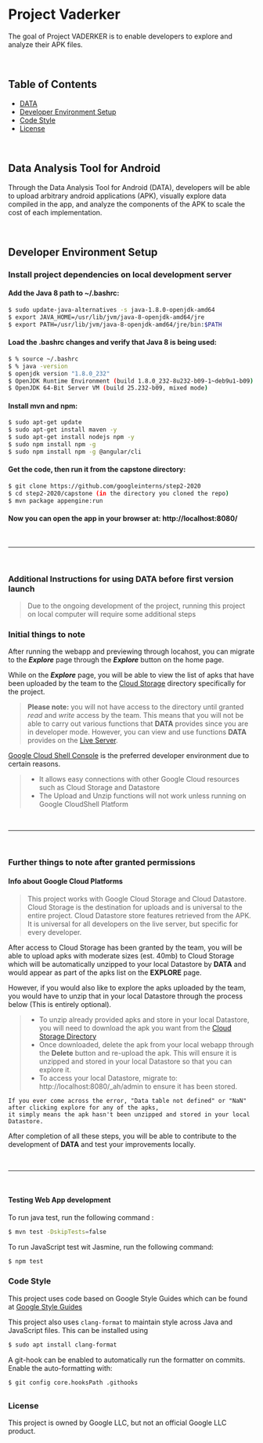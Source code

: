 
# Project Vaderker

The goal of Project VADERKER is to enable developers to explore and analyze their APK files. 

<br/>


## Table of Contents
- [DATA](#Data-Analysis-Tool-for-Android)
- [Developer Environment Setup](#Developer-Environment-Setup)
- [Code Style](#Code-Style)
- [License](#License)

<br/>

## Data Analysis Tool for Android

Through the Data Analysis Tool for Android (DATA), developers will be able to upload arbitrary android applications (APK), visually explore data compiled in the app, and analyze the components of the APK to scale the cost of each implementation.

<br/>

## Developer Environment Setup
 
### Install project dependencies on local development server

#### Add the Java 8 path to ~/.bashrc:

```sh
$ sudo update-java-alternatives -s java-1.8.0-openjdk-amd64
$ export JAVA_HOME=/usr/lib/jvm/java-8-openjdk-amd64/jre
$ export PATH=/usr/lib/jvm/java-8-openjdk-amd64/jre/bin:$PATH
```

#### Load the .bashrc changes and verify that Java 8 is being used:

```sh
$ % source ~/.bashrc
$ % java -version
$ openjdk version "1.8.0_232"
$ OpenJDK Runtime Environment (build 1.8.0_232-8u232-b09-1~deb9u1-b09)
$ OpenJDK 64-Bit Server VM (build 25.232-b09, mixed mode)
```

#### Install mvn and npm:

```sh
$ sudo apt-get update
$ sudo apt-get install maven -y
$ sudo apt-get install nodejs npm -y
$ sudo npm install npm -g
$ sudo npm install npm -g @angular/cli
```

#### Get the code, then run it from the capstone directory:

```sh
$ git clone https://github.com/googleinterns/step2-2020
$ cd step2-2020/capstone (in the directory you cloned the repo)
$ mvn package appengine:run
```

#### Now you can open the app in your browser at: http://localhost:8080/

<br/>

---

<br/>

### Additional Instructions for using DATA before first version launch 

> Due to the ongoing development of the project, running this project on local computer will require some additional steps

### Initial things to note

After running the webapp and previewing through locahost, you can migrate to the ***Explore*** page through the ***Explore*** button on the home page.

While on the ***Explore*** page, you will be able to view the list of apks that have been uploaded by the team to the [Cloud Storage](https://pantheon.corp.google.com/storage/browser/vaderker-uploadedstoragebucket/apks;tab=objects?forceOnBucketsSortingFiltering=false&project=step-2020-team-2) directory specifically for the project.  
  
  > **Please note:** you will not have access to the directory until granted _read_ and _write_ access by the team.
  This means that you will not be able to carry out various functions that **DATA** provides since you are in developer mode. 
  However, you can view and use functions **DATA** provides on the [Live Server](https://step-2020-team-2.uc.r.appspot.com/#/home).

[Google Cloud Shell Console](https://cloud.google.com/) is the preferred developer environment due to certain reasons. 
 > - It allows easy connections with other Google Cloud resources such as Cloud Storage and Datastore
 > - The Upload and Unzip functions will not work unless running on Google CloudShell Platform 

<br/>

---

<br/>

### Further things to note after granted permissions


#### Info about Google Cloud Platforms


> This project works with Google Cloud Storage and Cloud Datastore.
Cloud Storage is the destination for uploads and is universal to the entire project.
Cloud Datastore store features retrieved from the APK. It is universal for all developers on the live server, but specific for every developer.

After access to Cloud Storage has been granted by the team, you will be able to upload apks with moderate sizes (est. 40mb) to Cloud Storage
which will be automatically unzipped to your local Datastore by **DATA** and would appear as part of the apks list on the **EXPLORE** page.

However, if you would also like to explore the apks uploaded by the team, you would have to unzip that in your local Datastore through the process below (This is entirely optional).
  
  > - To unzip already provided apks and store in your local Datastore, you will need to download the apk you want from the [Cloud Storage Directory](https://pantheon.corp.google.com/storage/browser/vaderker-uploadedstoragebucket/apks;tab=objects?forceOnBucketsSortingFiltering=false&project=step-2020-team-2) 
  > - Once downloaded, delete the apk from your local webapp through the **Delete** button and re-upload the apk. This will ensure it is unzipped and stored in your local Datastore so that you can explore it.
  > - To access your local Datastore, migrate to: http://localhost:8080/_ah/admin to ensure it has been stored. 


```
If you ever come across the error, "Data table not defined" or "NaN" after clicking explore for any of the apks, 
it simply means the apk hasn't been unzipped and stored in your local Datastore.
```

After completion of all these steps, you will be able to contribute to the development of **DATA** and test your improvements locally.

<br/>

---

<br/>

#### Testing Web App development

To run java test, run the following command : 

```sh
$ mvn test -DskipTests=false
```
To run JavaScript test wit Jasmine, run the following command:
```sh
$ npm test
```

### Code Style

This project uses code based on Google Style Guides which can be found at [Google Style Guides](https://google.github.io/styleguide/)

This project also uses `clang-format` to maintain style across Java and JavaScript files. This can be installed using

```sh
$ sudo apt install clang-format
```

A git-hook can be enabled to automatically run the formatter on commits. Enable the auto-formatting with:

```sh
$ git config core.hooksPath .githooks
```

## 

### License 

This project is owned by Google LLC, but not an official Google LLC product.